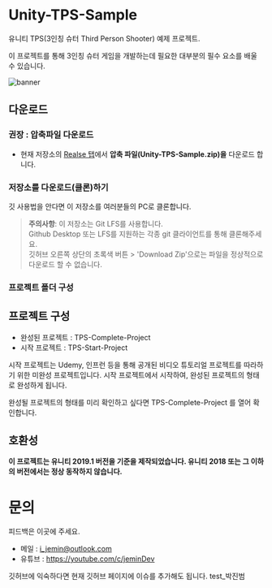 # Unity-TPS-Sample

유니티 TPS(3인칭 슈터 Third Person Shooter) 예제 프로젝트.

이 프로젝트를 통해 3인칭 슈터 게임을 개발하는데 필요한 대부분의 필수 요소를 배울 수 있습니다.

![banner](banner.png)


## 다운로드
### 권장 : 압축파일 다운로드

- 현재 저장소의 [Realse 탭](https://github.com/IJEMIN/Unity-TPS-Sample/releases)에서 **압축 파일(Unity-TPS-Sample.zip)을** 다운로드 합니다.

### 저장소를 다운로드(클론)하기

깃 사용법을 안다면 이 저장소를 여러분들의 PC로 클론합니다.

> __주의사항__: 
> 이 저장소는 Git LFS를 사용합니다.
> <br>Github Desktop 또는 LFS를 지원하는 각종 git 클라이언트를 통해 클론해주세요.
> <br>깃허브 오른쪽 상단의 초록색 버튼 > 'Download Zip'으로는 파일을 정상적으로 다운로드 할 수 없습니다.

### 프로젝트 폴더 구성

## 프로젝트 구성

- 완성된 프로젝트 : TPS-Complete-Project
- 시작 프로젝트 : TPS-Start-Project

시작 프로젝트는 Udemy, 인프런 등을 통해 공개된 비디오 튜토리얼 프로젝트를 따라하기 위한 미완성 프로젝트입니다. 시작 프로젝트에서 시작하여, 완성된 프로젝트의 형태로 완성하게 됩니다.

완성될 프로젝트의 형태를 미리 확인하고 싶다면 TPS-Complete-Project 를 열어 확인합니다.

## 호환성
**이 프로젝트는 유니티 2019.1 버전을 기준을 제작되었습니다. 유니티 2018 또는 그 이하의 버전에서는 정상 동작하지 않습니다.**

# 문의

피드백은 이곳에 주세요.

- 메일 : i_jemin@outlook.com
- 유튜브 : https://youtube.com/c/jeminDev

깃허브에 익숙하다면 현재 깃허브 페이지에 이슈를 추가해도 됩니다.
test_박진범
